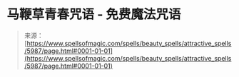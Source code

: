 <!--yml

category: 未分类

date: 2024-06-12 18:40:25

-->

# 马鞭草青春咒语 - 免费魔法咒语

> 来源：[https://www.spellsofmagic.com/spells/beauty_spells/attractive_spells/5987/page.html#0001-01-01](https://www.spellsofmagic.com/spells/beauty_spells/attractive_spells/5987/page.html#0001-01-01)
